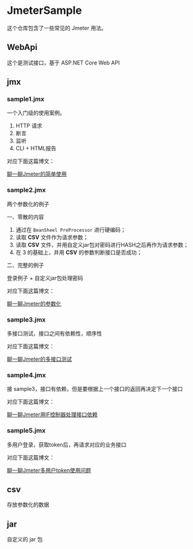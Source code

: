 # JmeterSample

这个仓库包含了一些常见的 Jmeter 用法。

## WebApi

这个是测试接口，基于 ASP.NET Core Web API

## jmx

### sample1.jmx

一个入门级的使用案例。

1. HTTP 请求
2. 断言
3. 监听
4. CLI + HTML报告

对应下面这篇博文：

[聊一聊Jmeter的简单使用](https://mp.weixin.qq.com/s/6v7Wf3I5nrjmF1zAbFHMuA)

### sample2.jmx

两个参数化的例子

一、零散的内容

1. 通过在 `BeanSheel PreProcessor` 进行硬编码；
2. 读取 **CSV** 文件作为请求参数；
3. 读取 **CSV** 文件，并用自定义jar包对密码进行HASH之后再作为请求参数；
4. 在 3 的基础上，并用 **CSV** 的参数判断接口是否成功；

二、完整的例子

登录例子 + 自定义jar包处理密码

对应下面这篇博文：

[聊一聊Jmeter的参数化](https://mp.weixin.qq.com/s/5IrfGOfihiOZvF9YBzobpg)

### sample3.jmx

多接口测试，接口之间有依赖性，顺序性

对应下面这篇博文：

[聊一聊Jmeter的多接口测试](https://mp.weixin.qq.com/s/TT_BA3iqzdagj0yAkc73_Q)

### sample4.jmx

接 sample3，接口有依赖，但是要根据上一个接口的返回再决定下一个接口

对应下面这篇博文：

[聊一聊Jmeter用IF控制器处理接口依赖](https://mp.weixin.qq.com/s/oflxwRt3hdaoPjqd8Jehig)

### sample5.jmx

多用户登录，获取token后，再请求对应的业务接口

对应下面这篇博文：

[聊一聊Jmeter多用户token使用问题](https://mp.weixin.qq.com/s/UOBDmtouoBjd5BQvp2FNTg)

## csv

存放参数化的数据

## jar

自定义的 jar 包
